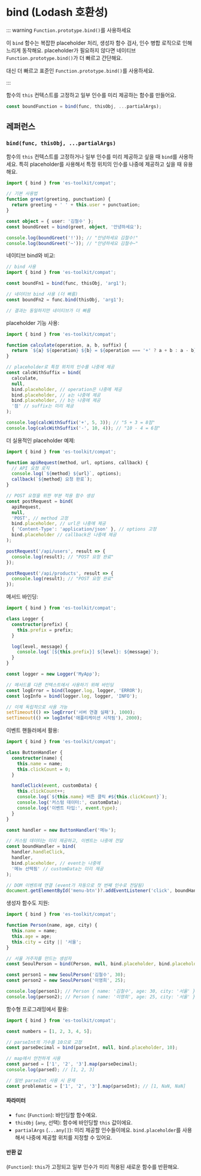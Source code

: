 # bind (Lodash 호환성)

::: warning `Function.prototype.bind()`를 사용하세요

이 `bind` 함수는 복잡한 placeholder 처리, 생성자 함수 검사, 인수 병합 로직으로 인해 느리게 동작해요. placeholder가 필요하지 않다면 네이티브 `Function.prototype.bind()`가 더 빠르고 간단해요.

대신 더 빠르고 표준인 `Function.prototype.bind()`를 사용하세요.

:::

함수의 `this` 컨텍스트를 고정하고 일부 인수를 미리 제공하는 함수를 만들어요.

```typescript
const boundFunction = bind(func, thisObj, ...partialArgs);
```

## 레퍼런스

### `bind(func, thisObj, ...partialArgs)`

함수의 `this` 컨텍스트를 고정하거나 일부 인수를 미리 제공하고 싶을 때 `bind`를 사용하세요. 특히 placeholder를 사용해서 특정 위치의 인수를 나중에 제공하고 싶을 때 유용해요.

```typescript
import { bind } from 'es-toolkit/compat';

// 기본 사용법
function greet(greeting, punctuation) {
  return greeting + ' ' + this.user + punctuation;
}

const object = { user: '김철수' };
const boundGreet = bind(greet, object, '안녕하세요');

console.log(boundGreet('!')); // "안녕하세요 김철수!"
console.log(boundGreet('~')); // "안녕하세요 김철수~"
```

네이티브 bind와 비교:

```typescript
// bind 사용
import { bind } from 'es-toolkit/compat';

const boundFn1 = bind(func, thisObj, 'arg1');

// 네이티브 bind 사용 (더 빠름)
const boundFn2 = func.bind(thisObj, 'arg1');

// 결과는 동일하지만 네이티브가 더 빠름
```

placeholder 기능 사용:

```typescript
import { bind } from 'es-toolkit/compat';

function calculate(operation, a, b, suffix) {
  return `${a} ${operation} ${b} = ${operation === '+' ? a + b : a - b}${suffix}`;
}

// placeholder로 특정 위치의 인수를 나중에 제공
const calcWithSuffix = bind(
  calculate,
  null,
  bind.placeholder, // operation은 나중에 제공
  bind.placeholder, // a는 나중에 제공
  bind.placeholder, // b는 나중에 제공
  '점' // suffix는 미리 제공
);

console.log(calcWithSuffix('+', 5, 3)); // "5 + 3 = 8점"
console.log(calcWithSuffix('-', 10, 4)); // "10 - 4 = 6점"
```

더 실용적인 placeholder 예제:

```typescript
import { bind } from 'es-toolkit/compat';

function apiRequest(method, url, options, callback) {
  // API 요청 로직
  console.log(`${method} ${url}`, options);
  callback(`${method} 요청 완료`);
}

// POST 요청을 위한 부분 적용 함수 생성
const postRequest = bind(
  apiRequest,
  null,
  'POST', // method 고정
  bind.placeholder, // url은 나중에 제공
  { 'Content-Type': 'application/json' }, // options 고정
  bind.placeholder // callback은 나중에 제공
);

postRequest('/api/users', result => {
  console.log(result); // "POST 요청 완료"
});

postRequest('/api/products', result => {
  console.log(result); // "POST 요청 완료"
});
```

메서드 바인딩:

```typescript
import { bind } from 'es-toolkit/compat';

class Logger {
  constructor(prefix) {
    this.prefix = prefix;
  }

  log(level, message) {
    console.log(`[${this.prefix}] ${level}: ${message}`);
  }
}

const logger = new Logger('MyApp');

// 메서드를 다른 컨텍스트에서 사용하기 위해 바인딩
const logError = bind(logger.log, logger, 'ERROR');
const logInfo = bind(logger.log, logger, 'INFO');

// 이제 독립적으로 사용 가능
setTimeout(() => logError('서버 연결 실패'), 1000);
setTimeout(() => logInfo('애플리케이션 시작됨'), 2000);
```

이벤트 핸들러에서 활용:

```typescript
import { bind } from 'es-toolkit/compat';

class ButtonHandler {
  constructor(name) {
    this.name = name;
    this.clickCount = 0;
  }

  handleClick(event, customData) {
    this.clickCount++;
    console.log(`${this.name} 버튼 클릭 #${this.clickCount}`);
    console.log('커스텀 데이터:', customData);
    console.log('이벤트 타입:', event.type);
  }
}

const handler = new ButtonHandler('메뉴');

// 커스텀 데이터는 미리 제공하고, 이벤트는 나중에 전달
const boundHandler = bind(
  handler.handleClick,
  handler,
  bind.placeholder, // event는 나중에
  '메뉴 선택됨' // customData는 미리 제공
);

// DOM 이벤트에 연결 (event가 자동으로 첫 번째 인수로 전달됨)
document.getElementById('menu-btn')?.addEventListener('click', boundHandler);
```

생성자 함수도 지원:

```typescript
import { bind } from 'es-toolkit/compat';

function Person(name, age, city) {
  this.name = name;
  this.age = age;
  this.city = city || '서울';
}

// 서울 거주자를 만드는 생성자
const SeoulPerson = bind(Person, null, bind.placeholder, bind.placeholder, '서울');

const person1 = new SeoulPerson('김철수', 30);
const person2 = new SeoulPerson('이영희', 25);

console.log(person1); // Person { name: '김철수', age: 30, city: '서울' }
console.log(person2); // Person { name: '이영희', age: 25, city: '서울' }
```

함수형 프로그래밍에서 활용:

```typescript
import { bind } from 'es-toolkit/compat';

const numbers = [1, 2, 3, 4, 5];

// parseInt의 기수를 10으로 고정
const parseDecimal = bind(parseInt, null, bind.placeholder, 10);

// map에서 안전하게 사용
const parsed = ['1', '2', '3'].map(parseDecimal);
console.log(parsed); // [1, 2, 3]

// 일반 parseInt 사용 시 문제
const problematic = ['1', '2', '3'].map(parseInt); // [1, NaN, NaN]
```

#### 파라미터

- `func` (`Function`): 바인딩할 함수예요.
- `thisObj` (`any`, 선택): 함수에 바인딩할 `this` 값이에요.
- `partialArgs` (`...any[]`): 미리 제공할 인수들이에요. `bind.placeholder`를 사용해서 나중에 제공할 위치를 지정할 수 있어요.

#### 반환 값

(`Function`): `this`가 고정되고 일부 인수가 미리 적용된 새로운 함수를 반환해요.
